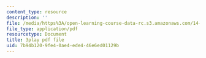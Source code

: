 ```yaml
---
content_type: resource
description: ''
file: /media/https%3A/open-learning-course-data-rc.s3.amazonaws.com/14-01sc-principles-of-microeconomics-fall-2011/7b94b1209fe40ae4ede446e6ed01129b_oju-1Ogh1ks.pdf
file_type: application/pdf
resourcetype: Document
title: 3play pdf file
uid: 7b94b120-9fe4-0ae4-ede4-46e6ed01129b
---
```

